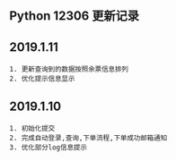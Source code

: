 Python 12306 更新记录
-----------------



## 2019.1.11
    1. 更新查询到的数据按照余票信息排列
    2. 优化提示信息显示


## 2019.1.10
    1. 初始化提交
    2. 完成自动登录,查询,下单流程,下单成功邮箱通知
    3. 优化部分log信息提示
